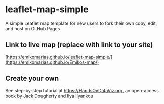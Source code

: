 # leaflet-map-simple
A simple Leaflet map template for new users to fork their own copy, edit, and host on GitHub Pages

## Link to live map (replace with link to your site)
[https://emikomarias.github.io/leaflet-map-simple/](https://emikomarias.github.io/Emikos-map/)

## Create your own
See step-by-step tutorial at https://HandsOnDataViz.org, an open-access book by Jack Dougherty and Ilya Ilyankou
